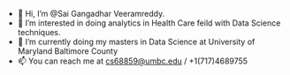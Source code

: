 - 👋 Hi, I’m @Sai Gangadhar Veeramreddy.
- 👀 I’m interested in doing analytics in Health Care feild with Data Science techniques.
- 🌱 I’m currently doing my masters in Data Science at University of Maryland Baltimore County
- 📫 You can reach me at cs68859@umbc.edu / +1(717)4689755

<!---
SaiGangadharV/SaiGangadharV is a ✨ special ✨ repository because its `README.md` (this file) appears on your GitHub profile.
You can click the Preview link to take a look at your changes.
--->
